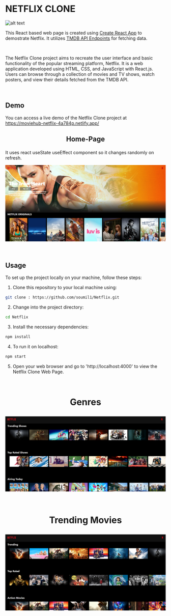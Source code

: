 # NETFLIX CLONE

![alt text](https://upload.wikimedia.org/wikipedia/commons/f/fd/Netflix-Logo.png "")


This React based web page is created using [Create React App](https://create-react-app.dev/) to demostrate Netflix. It utilizes [TMDB API Endpoints](https://www.themoviedb.org/) for fetching data.

<br>

The Netflix Clone project aims to recreate the user interface and basic functionality of the popular streaming platform, Netflix. It is a web application developed using HTML, CSS, and JavaScript with React.js. Users can browse through a collection of movies and TV shows, watch posters, and view their details fetched from the TMDB API.


<br>

## Demo

You can access a live demo of the Netflix Clone project at https://moviehub-netflix-4a784p.netlify.app/


## <p align="center"><strong>Home-Page</strong></p>

It uses react useState useEffect component so it changes randomly on refresh.

![Home-Page](Assets/Banner.png "Home-Page")



<br>

## Usage

To set up the project locally on your machine, follow these steps:

1. Clone this repository to your local machine using: 
```bash
git clone : https://github.com/soumil1/Netflix.git 
```

2. Change into the project directory:

```bash
cd Netflix
```

3. Install the necessary dependencies:

```bash
npm install
```

4. To run it on localhost:

```bash
npm start
```

5. Open your web browser and go to 'http://localhost:4000' to view the Netflix Clone Web Page.

<br>

# <p align="center"><strong>Genres</strong></p>

![alt text](Assets/Genre.png "Genres")

<br>

# <p align="center"><strong>Trending Movies</strong></p>

![alt text](Assets/TrendingMovies.png "Trending Movies")



